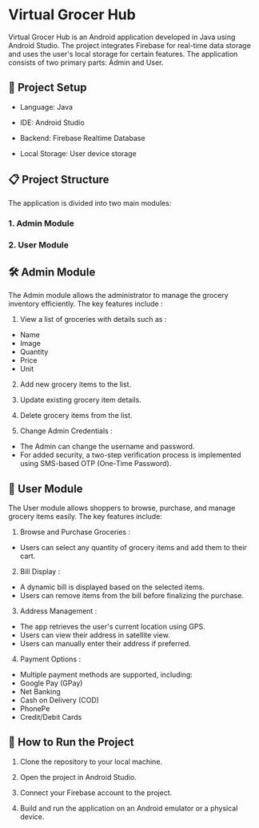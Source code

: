 # Virtual Grocer Hub

Virtual Grocer Hub is an Android application developed in Java using Android Studio. The project integrates Firebase for real-time data storage and uses the user's local storage for certain features. The application consists of two primary parts: Admin and User.

## 🔧 Project Setup

- Language: Java

- IDE: Android Studio

- Backend: Firebase Realtime Database

- Local Storage: User device storage

## 📋 Project Structure

The application is divided into two main modules:
### 1. Admin Module
### 2. User Module

## 🛠️ Admin Module

The Admin module allows the administrator to manage the grocery inventory efficiently. The key features include :

1. View a list of groceries with details such as :
  - Name
  - Image
  - Quantity
  - Price
  - Unit
    
2. Add new grocery items to the list.

3. Update existing grocery item details.

4. Delete grocery items from the list.

5. Change Admin Credentials :
  - The Admin can change the username and password.
  - For added security, a two-step verification process is implemented using SMS-based OTP (One-Time Password).


## 👤 User Module

The User module allows shoppers to browse, purchase, and manage grocery items easily. The key features include:

1. Browse and Purchase Groceries :
  - Users can select any quantity of grocery items and add them to their cart.

2. Bill Display :
  - A dynamic bill is displayed based on the selected items.
  - Users can remove items from the bill before finalizing the purchase.

3. Address Management :
  - The app retrieves the user's current location using GPS.
  - Users can view their address in satellite view.
  - Users can manually enter their address if preferred.

4. Payment Options :
  - Multiple payment methods are supported, including:
  - Google Pay (GPay)
  - Net Banking
  - Cash on Delivery (COD)
  - PhonePe
  - Credit/Debit Cards

## 🚀 How to Run the Project

1. Clone the repository to your local machine.

2. Open the project in Android Studio.

3. Connect your Firebase account to the project.

4. Build and run the application on an Android emulator or a physical device.



